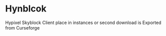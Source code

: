 # Hynblcok
Hypixel Skyblock Client place in instances or second download is Exported from Curseforge

